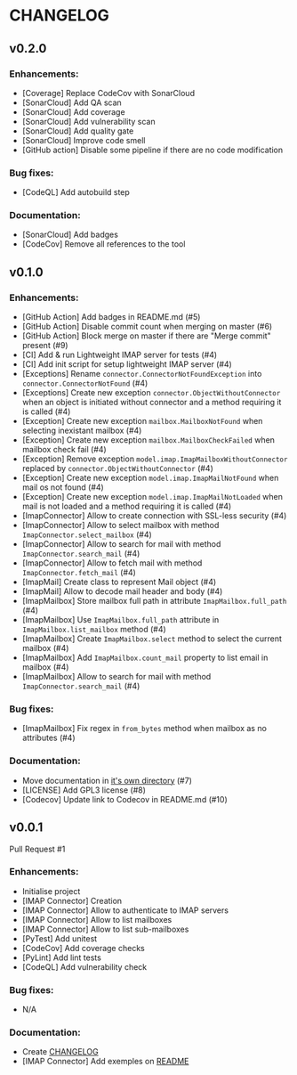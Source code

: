 # CHANGELOG

## v0.2.0

### Enhancements:
- [Coverage] Replace CodeCov with SonarCloud
- [SonarCloud] Add QA scan
- [SonarCloud] Add coverage
- [SonarCloud] Add vulnerability scan
- [SonarCloud] Add quality gate
- [SonarCloud] Improve code smell
- [GitHub action] Disable some pipeline if there are no code modification

### Bug fixes:
- [CodeQL] Add autobuild step

### Documentation:
- [SonarCloud] Add badges
- [CodeCov] Remove all references to the tool

## v0.1.0

### Enhancements:
- [GitHub Action] Add badges in README.md (#5)
- [GitHub Action] Disable commit count when merging on master (#6)
- [GitHub Action] Block merge on master if there are "Merge commit" present (#9)
- [CI] Add & run Lightweight IMAP server for tests (#4)
- [CI] Add init script for setup lightweight IMAP server (#4)
- [Exceptions] Rename `connector.ConnectorNotFoundException` into `connector.ConnectorNotFound` (#4)
- [Exceptions] Create new exception `connector.ObjectWithoutConnector` when an object is initiated without connector and a method requiring it is called (#4)
- [Exception] Create new exception `mailbox.MailboxNotFound` when selecting inexistant mailbox (#4)
- [Exception] Create new exception `mailbox.MailboxCheckFailed` when mailbox check fail (#4)
- [Exception] Remove exception `model.imap.ImapMailboxWithoutConnector` replaced by `connector.ObjectWithoutConnector` (#4)
- [Exception] Create new exception `model.imap.ImapMailNotFound` when mail os not found (#4)
- [Exception] Create new exception `model.imap.ImapMailNotLoaded` when mail is not loaded and a method requiring it is called (#4)
- [ImapConnector] Allow to create connection with SSL-less security (#4)
- [ImapConnector] Allow to select mailbox with method `ImapConnector.select_mailbox` (#4)
- [ImapConnector] Allow to search for mail with method `ImapConnector.search_mail` (#4)
- [ImapConnector] Allow to fetch mail with method `ImapConnector.fetch_mail` (#4)
- [ImapMail] Create class to represent Mail object (#4)
- [ImapMail] Allow to decode mail header and body (#4)
- [ImapMailbox] Store mailbox full path in attribute `ImapMailbox.full_path` (#4)
- [ImapMailbox] Use `ImapMailbox.full_path` attribute in `ImapMailbox.list_mailbox` method (#4)
- [ImapMailbox] Create `ImapMailbox.select` method to select the current mailbox (#4)
- [ImapMailbox] Add `ImapMailbox.count_mail` property to list email in mailbox (#4)
- [ImapMailbox] Allow to search for mail with method `ImapConnector.search_mail` (#4)

### Bug fixes:
- [ImapMailbox] Fix regex in `from_bytes` method when mailbox as no attributes (#4)

### Documentation:
- Move documentation in [it's own directory](documentation/) (#7)
- [LICENSE] Add GPL3 license (#8)
- [Codecov] Update link to Codecov in README.md (#10)

## v0.0.1

Pull Request #1

### Enhancements:
- Initialise project
- [IMAP Connector] Creation
- [IMAP Connector] Allow to authenticate to IMAP servers
- [IMAP Connector] Allow to list mailboxes
- [IMAP Connector] Allow to list sub-mailboxes
- [PyTest] Add unitest
- [CodeCov] Add coverage checks
- [PyLint] Add lint tests
- [CodeQL] Add vulnerability check

### Bug fixes:
- N/A

### Documentation:
- Create [CHANGELOG](CHANGELOG.md)
- [IMAP Connector] Add exemples on [README](README.md)
